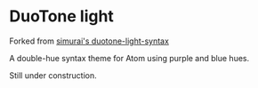 # DuoTone light

Forked from [simurai's duotone-light-syntax](https://github.com/simurai/duotone-light-syntax)

A double-hue syntax theme for Atom using purple and blue hues.

Still under construction.

